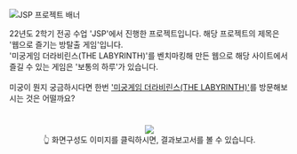 <img src="https://lh3.googleusercontent.com/u/1/drive-viewer/AAOQEOTncaItXtn5MdVewkMxZhBtph_peT1SNaFUaqmR6fHNc-BhJnn9HM7viFyscUkQ6XNOZ5PS_yQKOxX7zz2W_Q7CIo4e=w958-h959" alt="JSP 프로젝트 배너"></img>

<div>
      22년도 2학기 전공 수업 'JSP'에서 진행한 프로젝트입니다. 해당 프로젝트의 제목은 '웹으로 즐기는 방탈출 게임'입니다. <br>
      '미궁게임 더라비린스(THE LABYRINTH)'를 벤치마킹해 만든 웹으로 해당 사이트에서 즐길 수 있는 게임은 '보통의 하루'가 있습니다. <br><br>
      미궁이 뭔지 궁금하시다면 한번 <a href="https://www.thelabyrinth.co.kr/labyrinth/">'미궁게임 더라비린스(THE LABYRINTH)'</a>를 방문해보시는 것은 어떨까요?<br>
</div>

<div align="center">
  <h1></h1>
  <a href="https://drive.google.com/file/d/1Tl70LD0QjfR1OZhJvEhAi0NSxiREdsqn/view">
      <img src="https://lh3.googleusercontent.com/u/1/drive-viewer/AAOQEOTIAhG03-Z1r8b7KgcMQLvAQbP5YDwC47Xv2vlI4l4Oqge10iyllloWN0Sp1bUOw4JC-8obXHQucT-Aj6hiNHF9bIcVPw=w1365-h969"></img></a><br>
  👆 화면구성도 이미지를 클릭하시면, 결과보고서를 볼 수 있습니다.
  <h1></h1>
</div>
